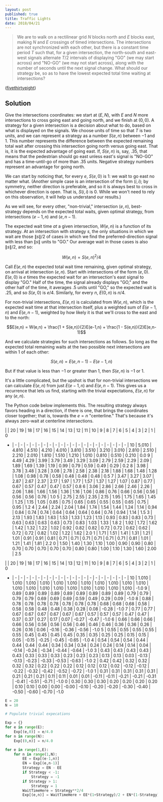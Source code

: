 ```yaml
---
layout: post
published: true
title: Traffic Lights
date: 2018/04/21
---
```


>We are to walk on a rectilinear grid $N$ blocks north and $E$ blocks east, making $N$ and $E$ crossings of timed intersections. The intersections are not synchronized with each other, but there is a constant time period $T$ such that, for a given intersection, the north-south and east-west signals alternate $T/2$ intervals of displaying "GO" (we may start across) and "NO-GO" (we may not start across), along with the number of seconds until the next signal change.  What should our strategy be, so as to have the lowest expected total time waiting at intersections?

<!--more-->

([fivethirtyeight](https://fivethirtyeight.com/features/how-to-cross-the-street/))

## Solution

Give the intersections coordinates: we start at $(E,N)$, with $E$ and $N$ more intersections to cross going east and going north, and we finish at $(0,0)$.  A strategy for a given intersection is a decision about what to do, based on what is displayed on the signals.  We choose units of time so that $T$ is two units, and we can represent a strategy as a number $S(e,n)$ between $-1$ and $1$. This number represents the difference between the expected remaining total wait after crossing this intersection going north versus going east. That is, it is the expected advantage of going east.  If, $S(e,n)$ is, say, $.35$, that means that the pedestrian should go east unless east's signal is "NO-GO" and has a time-until-go of more than $.35$ units.  Negative strategy numbers represent an advantage for going north.

We can start by noticing that, for every $e$, $S(e,0)$ is $1$: we wait to go east no matter what. (Another simple case is an intersection of the form $(i,i)$; by symmetry, neither direction is preferable, and so it is always best to cross in whichever direction is open.  That is, $S(i,i)$ is $0$. While we won't need to rely on this observation, it will help us understand our results.)

As we will see, for every other, "non-trivial," intersection $(e,n)$, best-strategy depends on the expected total waits, given optimal strategy, from intersections $(e-1,n)$ and $(e,n-1)$.

The expected wait time _at_ a given intersection, $W(e,n)$ is a function of its strategy.  At an intersection with strategy $s$, the only situations in which we wait are those $\|s\|/2$ of cases in which we find the preferred-direction signal with less than $\|s\|$ units to "GO."  Our average wait in those cases is also $\|s\|/2$, and so:

$$W(e,n) = S(e,n)^2/4$$

Call $E(e,n)$ the expected total wait time remaining, given optimal strategy, on arrival at intersection $(e,n)$.  Start with intersections of the form $(e,0)$.  $E(e,0)$ is $e$ times the expected wait for an intersection's east signal to display "GO."  Half of the time, the signal already displays "GO," and the other half of the time, it averages $.5$ units until "GO," so the expected wait is $.25$, and so $S(e,0)$ is $e/4$. Similarly, for every $n$, $E(0,n)$ is $n/4$. 

For non-trivial intersections, $E(e,n)$ is calculated from $W(e,n)$, which is the expected wait time at that intersection itself, plus a weighted sum of $E(e-1,n)$ and $E(e,n-1)$, weighted by how likely it is that we'll cross to the east and to the north:

$$E(e,n) = W(e,n) + \frac{1 + S(e,n)}{2}E(e-1,n) + \frac{1 - S(e,n)}{2}E(e,n-1)$$

And we calculate strategies for such intersections as follows. So long as the expected total remaining waits at the two possible next intersections are within $1$ of each other:

$$S(e,n) = E(e,n-1) - E(e-1,n)$$

But if that value is less than $-1$ or greater than $1$, then $S(e,n)$ is $-1$ or $1$.

It's a little complicated, but the upshot is that for non-trivial intersections we can calculate $E(e,n)$ from just $E(e-1,n)$ and $E(e,n-1)$.  This gives us a recurrence that lets us find, starting with the trivial expectations, $E(e,n)$ for any $(e,n)$.

The Python code below implements this.  The resulting strategy always favors heading in a direction, if there is one, that brings the coordinates closer together; that is, towards the $e = n$ "centerline." That's because it's always zero-wait at centerline intersections.


| | 20 | 19 | 18 | 17 | 16 | 15 | 14 | 13 | 12 | 11 | 10 | 9 | 8 | 7 | 6 | 5 | 4 | 3 | 2 | 1 | 0
 - |  - |  - |  - |  - |  - |  - |  - |  - |  - |  - |  - |  - |  - |  - |  - |  - |  - |  - |  - |  - | 
10 | 5.010 | 4.810 | 4.510 | 4.210 | 4.010 | 3.810 | 3.510 | 3.210 | 3.010 | 2.810 | 2.510 | 2.210 | 2.010 | 1.810 | 1.510 | 1.210 | 1.010 | 0.810 | 0.510 | 0.210 | 0.0
9 | 4.49 | 4.29 | 3.99 | 3.79 | 3.49 | 3.29 | 3.09 | 2.79 | 2.59 | 2.29 | 2.09 | 1.89 | 1.69 | 1.39 | 1.19 | 0.99 | 0.79 | 0.59 | 0.49 | 0.29 | 0.2
8 | 3.98 | 3.78 | 3.48 | 3.28 | 3.08 | 2.78 | 2.58 | 2.38 | 2.18 | 1.88 | 1.68 | 1.48 | 1.28 | 1.08 | 0.98 | 0.78 | 0.58 | 0.48 | 0.48 | 0.48 | 0.5
7 | 3.47 | 3.27 | 3.07 | 2.87 | 2.67 | 2.37 | 2.17 | 1.97 | 1.77 | 1.57 | 1.37 | 1.27 | 1.07 | 0.87 | 0.77 | 0.67 | 0.57 | 0.47 | 0.47 | 0.57 | 0.8
6 | 3.06 | 2.86 | 2.66 | 2.46 | 2.26 | 2.06 | 1.86 | 1.66 | 1.56 | 1.36 | 1.16 | 1.06 | 0.86 | 0.76 | 0.66 | 0.56 | 0.56 | 0.56 | 0.56 | 0.76 | 1.0
5 | 2.75 | 2.55 | 2.35 | 2.15 | 1.95 | 1.75 | 1.65 | 1.45 | 1.25 | 1.15 | 1.05 | 0.85 | 0.75 | 0.65 | 0.65 | 0.55 | 0.55 | 0.65 | 0.75 | 0.95 | 1.2
4 | 2.44 | 2.24 | 2.04 | 1.84 | 1.74 | 1.54 | 1.44 | 1.24 | 1.14 | 0.94 | 0.84 | 0.74 | 0.74 | 0.64 | 0.64 | 0.64 | 0.64 | 0.74 | 0.94 | 1.14 | 1.5
3 | 2.13 | 1.93 | 1.83 | 1.63 | 1.53 | 1.33 | 1.23 | 1.13 | 0.93 | 0.83 | 0.83 | 0.73 | 0.63 | 0.63 | 0.63 | 0.63 | 0.73 | 0.83 | 1.03 | 1.33 | 1.8
2 | 1.92 | 1.72 | 1.62 | 1.42 | 1.32 | 1.22 | 1.02 | 0.92 | 0.82 | 0.82 | 0.72 | 0.72 | 0.62 | 0.62 | 0.72 | 0.72 | 0.82 | 1.02 | 1.22 | 1.62 | 2.0
1 | 1.71 | 1.51 | 1.41 | 1.31 | 1.21 | 1.01 | 0.91 | 0.91 | 0.81 | 0.71 | 0.71 | 0.71 | 0.71 | 0.71 | 0.71 | 0.81 | 1.01 | 1.21 | 1.41 | 1.81 | 2.2
0 | 1.50 | 1.40 | 1.30 | 1.10 | 1.00 | 0.90 | 0.90 | 0.80 | 0.70 | 0.70 | 0.70 | 0.70 | 0.70 | 0.80 | 0.80 | 1.00 | 1.10 | 1.30 | 1.60 | 2.00 | 2.5

| | 20 | 19 | 18 | 17 | 16 | 15 | 14 | 13 | 12 | 11 | 10 | 9 | 8 | 7 | 6 | 5 | 4 | 3 | 2 | 1 | 0
 - |  - |  - |  - |  - |  - |  - |  - |  - |  - |  - |  - |  - |  - |  - |  - |  - |  - |  - |  - |  - | 
10 | 1.010 | 1.010 | 1.010 | 1.010 | 1.010 | 1.010 | 1.010 | 1.010 | 1.010 | 1.010 | 1.010 | 1.010 | 1.010 | 1.010 | 1.010 | 1.010 | 1.010 | 1.010 | 1.010 | 1.010 | -1.0
9 | 0.89 | 0.89 | 0.89 | 0.89 | 0.89 | 0.89 | 0.89 | 0.89 | 0.89 | 0.79 | 0.79 | 0.79 | 0.79 | 0.69 | 0.69 | 0.69 | 0.59 | 0.49 | 0.29 | 0.09 | -1.0
8 | 0.88 | 0.78 | 0.78 | 0.78 | 0.78 | 0.78 | 0.78 | 0.78 | 0.68 | 0.68 | 0.68 | 0.58 | 0.58 | 0.58 | 0.48 | 0.48 | 0.38 | 0.28 | 0.08 | -0.28 | -1.0
7 | 0.77 | 0.77 | 0.67 | 0.67 | 0.67 | 0.67 | 0.67 | 0.67 | 0.57 | 0.57 | 0.57 | 0.47 | 0.47 | 0.37 | 0.37 | 0.27 | 0.17 | 0.07 | -0.27 | -0.47 | -1.0
6 | 0.66 | 0.66 | 0.66 | 0.66 | 0.56 | 0.56 | 0.56 | 0.56 | 0.46 | 0.46 | 0.46 | 0.36 | 0.36 | 0.26 | 0.26 | 0.16 | 0.06 | -0.16 | -0.36 | -0.56 | -1.0
5 | 0.55 | 0.55 | 0.55 | 0.55 | 0.55 | 0.45 | 0.45 | 0.45 | 0.45 | 0.35 | 0.35 | 0.25 | 0.25 | 0.15 | 0.15 | 0.05 | -0.15 | -0.25 | -0.45 | -0.65 | -1.0
4 | 0.54 | 0.54 | 0.54 | 0.44 | 0.44 | 0.44 | 0.44 | 0.34 | 0.34 | 0.34 | 0.24 | 0.24 | 0.14 | 0.14 | 0.04 | -0.14 | -0.24 | -0.34 | -0.44 | -0.64 | -1.0
3 | 0.43 | 0.43 | 0.43 | 0.43 | 0.43 | 0.33 | 0.33 | 0.33 | 0.23 | 0.23 | 0.23 | 0.13 | 0.13 | 0.03 | -0.13 | -0.13 | -0.23 | -0.33 | -0.53 | -0.63 | -1.0
2 | 0.42 | 0.42 | 0.32 | 0.32 | 0.32 | 0.32 | 0.22 | 0.22 | 0.22 | 0.12 | 0.12 | 0.12 | 0.02 | -0.12 | -0.12 | -0.22 | -0.32 | -0.42 | -0.52 | -0.72 | -1.0
1 | 0.31 | 0.31 | 0.31 | 0.31 | 0.31 | 0.21 | 0.21 | 0.21 | 0.11 | 0.11 | 0.01 | 0.01 | -0.11 | -0.11 | -0.21 | -0.21 | -0.31 | -0.41 | -0.51 | -0.71 | -1.0
0 | 0.30 | 0.30 | 0.30 | 0.20 | 0.20 | 0.20 | 0.20 | 0.10 | 0.10 | 0.00 | 0.00 | -0.00 | -0.10 | -0.20 | -0.20 | -0.30 | -0.40 | -0.50 | -0.60 | -0.70 | -1.0


```python
E = 20
N = 10

# Populate trivial expecations

Exp = {}
for e in range(E):
    Exp[(e,0)] = e/4.0
for n in range(N):
    Exp[(0,n)] = n/4.0

for e in range(1,E):
    for n in range(1,N):
        EE = Exp[(e-1,n)]
        EN = Exp[(e,n-1)]
        Strategy = EN - EE
        if Strategy < -1:
            Strategy = -1
        if Strategy > 1:
            Strategy = 1
        WaitTimeHere = Strategy**2/4
        Exp[(e,n)] = WaitTimeHere + EE*(1+Strategy)/2 + EN*(1-Strategy)/2
```

<br>
